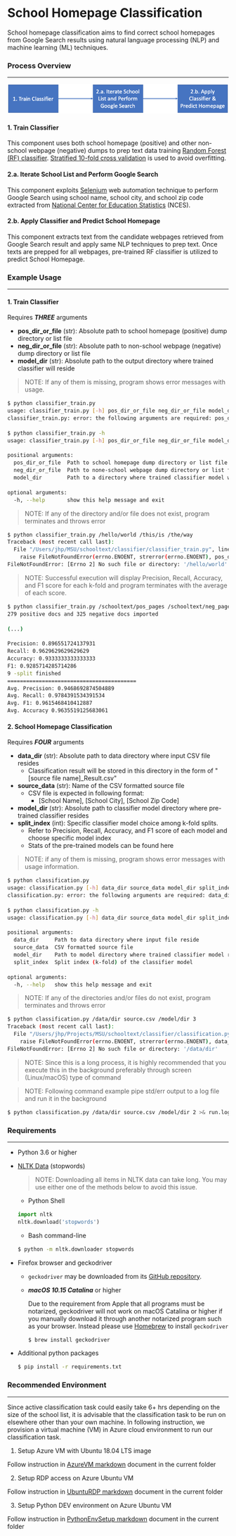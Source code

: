 # School Homepage Classification

School homepage classification aims to find correct school homepages from Google Search results using natural language processing (NLP) and machine learning (ML) techniques.  

### Process Overview

------

![Process Overview](images/proc_overview.png)

#### 1. Train Classifier

This component uses both school homepage (positive) and other non-school webpage (negative) dumps to prep text data training [Random Forest (RF) classifier](https://scikit-learn.org/stable/modules/generated/sklearn.ensemble.RandomForestClassifier.html). [Stratified 10-fold cross validation](https://scikit-learn.org/stable/modules/generated/sklearn.model_selection.StratifiedKFold.html) is used to avoid overfitting.

#### 2.a. Iterate School List and Perform Google Search

This component exploits [Selenium](https://selenium-python.readthedocs.io/) web automation technique to perform Google Search using school name, school city, and school zip code extracted from [National Center for Education Statistics](https://nces.ed.gov/) (NCES).

#### 2.b. Apply Classifier and Predict School Homepage

This component extracts text from the candidate webpages retrieved from Google Search result and apply same NLP techniques to prep text. Once texts are prepped for all webpages, pre-trained RF classifier is utilized to predict School Homepage.

### Example Usage

------

#### 1. Train Classifier

Requires ***THREE*** arguments

- **pos_dir_or_file** (str): Absolute path to school homepage (positive) dump directory or list file
- **neg_dir_or_file** (str): Absolute path to non-school webpage (negative) dump directory or list file
- **model_dir** (str): Absolute path to the output directory where trained classifier will reside

> NOTE: If any of them is missing, program shows error messages with usage.

```bash
$ python classifier_train.py
usage: classifier_train.py [-h] pos_dir_or_file neg_dir_or_file model_dir
classifier_train.py: error: the following arguments are required: pos_dir_or_file, neg_dir_or_file, model_dir

$ python classifier_train.py -h
usage: classifier_train.py [-h] pos_dir_or_file neg_dir_or_file model_dir

positional arguments:
  pos_dir_or_file  Path to school homepage dump directory or list file
  neg_dir_or_file  Path to none-school webpage dump directory or list file
  model_dir        Path to a directory where trained classifier model will reside

optional arguments:
  -h, --help       show this help message and exit
```

> NOTE: If any of the directory and/or file does not exist, program terminates and throws error

```bash
$ python classifier_train.py /hello/world /this/is /the/way
Traceback (most recent call last):
  File "/Users/jhp/MSU/schooltext/classifier/classifier_train.py", line 26, in <module>
    raise FileNotFoundError(errno.ENOENT, strerror(errno.ENOENT), pos_dir_or_file)
FileNotFoundError: [Errno 2] No such file or directory: '/hello/world'
```

> NOTE: Successful execution will display Precision, Recall, Accuracy, and F1 score for each k-fold and program terminates with the average of each score.

```bash
$ python classifier_train.py /schooltext/pos_pages /schooltext/neg_pages /schooltext/model
279 positive docs and 325 negative docs imported

(...)

Precision: 0.896551724137931
Recall: 0.9629629629629629
Accuracy: 0.9333333333333333
F1: 0.9285714285714286
9 -split finished
=========================================
Avg. Precision: 0.9468692874504889
Avg. Recall: 0.9784391534391534
Avg. F1: 0.9615468410412887
Avg. Accuracy 0.9635519125683061
```

#### 2. School Homepage Classification

Requires ***FOUR*** arguments

- **data_dir** (str): Absolute path to data directory where input CSV file resides
  - Classification result will be stored in this directory in the form of "[source file name]_Result.csv"
- **source_data** (str): Name of the CSV formatted source file
  - CSV file is expected in following format:
    - [School Name], [School City], [School Zip Code]
- **model_dir** (str): Absolute path to classifier model directory where pre-trained classifier resides
- **split_index** (int): Specific classifier model choice among k-fold splits.
  - Refer to Precision, Recall, Accuracy, and F1 score of each model and choose specific model index
  - Stats of the pre-trained models can be found here

> NOTE: if any of them is missing, program shows error messages with usage information.

```bash
$ python classification.py
usage: classification.py [-h] data_dir source_data model_dir split_index
classification.py: error: the following arguments are required: data_dir, source_data, model_dir, split_index

$ python classification.py -h
usage: classification.py [-h] data_dir source_data model_dir split_index

positional arguments:
  data_dir     Path to data directory where input file reside
  source_data  CSV formatted source file
  model_dir    Path to model directory where trained classifier model reside
  split_index  Split index (k-fold) of the classifier model

optional arguments:
  -h, --help   show this help message and exit
```

> NOTE: If any of the directories and/or files do not exist, program terminates and throws error

```bash
$ python classification.py /data/dir source.csv /model/dir 3
Traceback (most recent call last):
  File "/Users/jhp/Projects/MSU/schooltext/classifier/classification.py", line 61, in <module>
    raise FileNotFoundError(errno.ENOENT, strerror(errno.ENOENT), data_dir)
FileNotFoundError: [Errno 2] No such file or directory: '/data/dir'
```

> NOTE: Since this is a long process, it is highly recommended that you execute this in the background preferably through screen (Linux/macOS) type of command

> NOTE: Following command example pipe std/err output to a log file and run it in the background

```bash
$ python classification.py /data/dir source.csv /model/dir 2 >& run.log &
```

### Requirements

------

- Python 3.6 or higher

- [NLTK Data](https://www.nltk.org/data.html) (stopwords)

  > NOTE: Downloading all items in NLTK data can take long. You may use either one of the methods below to avoid this issue.

  - Python Shell

  ```python
  import nltk
  nltk.download('stopwords')
  ```

  - Bash command-line

  ```bash
  $ python -m nltk.downloader stopwords
  ```

- Firefox browser and geckodriver

  - `geckodriver` may be downloaded from its [GitHub repository](https://github.com/mozilla/geckodriver/releases).

  - ***macOS 10.15 Catalina*** or higher

    Due to the requirement from Apple that all programs must be notarized, geckodriver will not work on macOS Catalina or higher if you manually download it through another notarized program such as your browser. Instead please use [Homebrew](https://brew.sh/) to install `geckodriver`

    ```bash
    $ brew install geckodriver
    ```

- Additional python packages

  ```bash
  $ pip install -r requirements.txt
  ```

### Recommended Environment

------

Since active classification task could easily take 6+ hrs depending on the size of the school list, it is advisable that the classification task to be run on elsewhere other than your own machine. In following instruction, we provision a virtual machine (VM) in Azure cloud environment to run our classification task.

1. Setup Azure VM with Ubuntu 18.04 LTS image

Follow instruction in [AzureVM markdown](AzureVM.md) document in the current folder

2. Setup RDP access on Azure Ubuntu VM

Follow instruction in [UbuntuRDP markdown](UbuntuRDP.md) document in the current folder

3. Setup Python DEV environment on Azure Ubuntu VM

Follow instruction in [PythonEnvSetup markdown](PythonEnvSetup.md) document in the current folder

